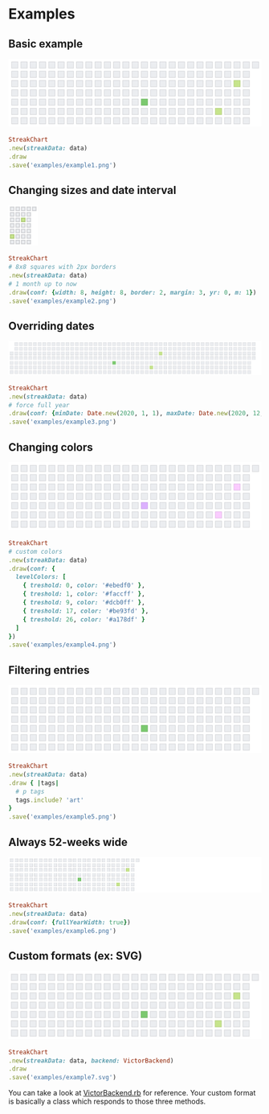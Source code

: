 # Examples

<!--
require 'csv'

require 'StreakPng'
include StreakPng

StreakChart.instance_eval {
  @dateClass = Class.new(Date) do
    def self.today
      new 2020, 8, 24
    end
  end
}

text = <<~EOF
sport,20 pushups,2020.08.12
sport,20 min running,2020.08.12
code,my super project,go,2020.08.01
art,portrait of me,2020.06.05
art,portrait of my dog,2020.06.05
art,garden painting,2020.06.05
art,city landscape 1,2020.06.05
art,city landscape 2,2020.06.05
art,city landscape 3,2020.06.05
art,city landscape 4,2020.06.05
art,city landscape 5,2020.06.05
art,city landscape 6,2020.06.05
EOF

data = StreakData.new

CSV.new(text).each do |row|
  data.add Date.strptime(row[-1],"%Y.%m.%d"), *row[0..-2]
end

-->

## Basic example

![](example1.png)

```ruby
StreakChart
.new(streakData: data)
.draw
.save('examples/example1.png')
```

## Changing sizes and date interval

![](example2.png)

```ruby
StreakChart
# 8x8 squares with 2px borders
.new(streakData: data)
# 1 month up to now
.draw(conf: {width: 8, height: 8, border: 2, margin: 3, yr: 0, m: 1})
.save('examples/example2.png')
```

## Overriding dates

![](example3.png)

```ruby
StreakChart
.new(streakData: data)
# force full year
.draw(conf: {minDate: Date.new(2020, 1, 1), maxDate: Date.new(2020, 12, 31)})
.save('examples/example3.png')
```

## Changing colors

![](example4.png)

```ruby
StreakChart
# custom colors
.new(streakData: data)
.draw(conf: {
  levelColors: [
    { treshold: 0, color: '#ebedf0' },
    { treshold: 1, color: '#faccff' },
    { treshold: 9, color: '#dcb0ff' },
    { treshold: 17, color: '#be93fd' },
    { treshold: 26, color: '#a178df' }
  ]
})
.save('examples/example4.png')
```

## Filtering entries

![](example5.png)

```ruby
StreakChart
.new(streakData: data)
.draw { |tags|
  # p tags
  tags.include? 'art'
}
.save('examples/example5.png')
```

## Always 52-weeks wide

![](example6.png)

```ruby
StreakChart
.new(streakData: data)
.draw(conf: {fullYearWidth: true})
.save('examples/example6.png')
```

## Custom formats (ex: SVG)

![](example7.svg)

```ruby
StreakChart
.new(streakData: data, backend: VictorBackend)
.draw
.save('examples/example7.svg')
```

You can take a look at [VictorBackend.rb](/lib/StreakPng/VictorBackend.rb) for reference.
Your custom format is basically a class which responds to those three methods.

<!--
File.open('examples/examples.markdown', 'w') do |aFile|
  aFile.puts File.read(__FILE__).gsub(/^#/, '')
end
-->
